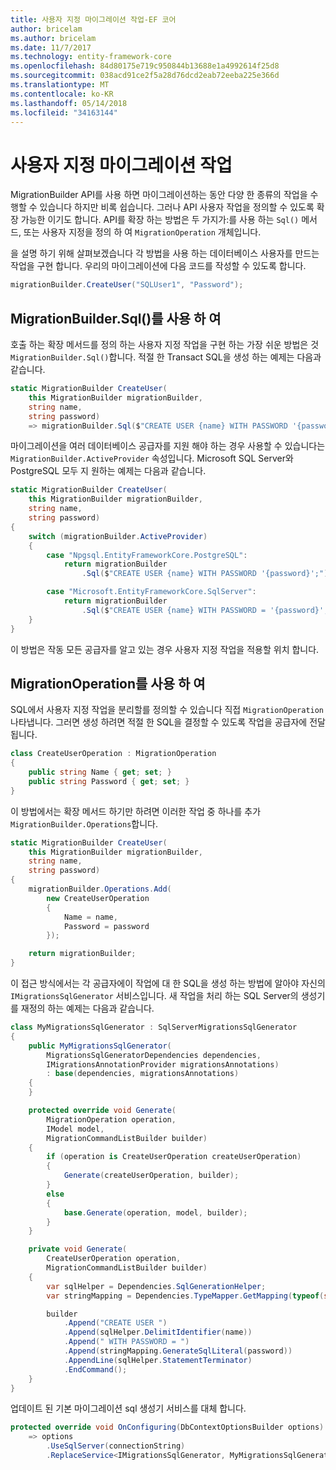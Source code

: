```yaml
---
title: 사용자 지정 마이그레이션 작업-EF 코어
author: bricelam
ms.author: bricelam
ms.date: 11/7/2017
ms.technology: entity-framework-core
ms.openlocfilehash: 84d80175e719c950844b13688e1a4992614f25d8
ms.sourcegitcommit: 038acd91ce2f5a28d76dcd2eab72eeba225e366d
ms.translationtype: MT
ms.contentlocale: ko-KR
ms.lasthandoff: 05/14/2018
ms.locfileid: "34163144"
---
```

<a name="custom-migrations-operations"></a>사용자 지정 마이그레이션 작업
============================
MigrationBuilder API를 사용 하면 마이그레이션하는 동안 다양 한 종류의 작업을 수행할 수 있습니다 하지만 비록 쉽습니다. 그러나 API 사용자 작업을 정의할 수 있도록 확장 가능한 이기도 합니다. API를 확장 하는 방법은 두 가지가:를 사용 하는 `Sql()` 메서드, 또는 사용자 지정을 정의 하 여 `MigrationOperation` 개체입니다.

을 설명 하기 위해 살펴보겠습니다 각 방법을 사용 하는 데이터베이스 사용자를 만드는 작업을 구현 합니다. 우리의 마이그레이션에 다음 코드를 작성할 수 있도록 합니다.

``` csharp
migrationBuilder.CreateUser("SQLUser1", "Password");
```

<a name="using-migrationbuildersql"></a>MigrationBuilder.Sql()를 사용 하 여
----------------------------
호출 하는 확장 메서드를 정의 하는 사용자 지정 작업을 구현 하는 가장 쉬운 방법은 것 `MigrationBuilder.Sql()`합니다.
적절 한 Transact SQL을 생성 하는 예제는 다음과 같습니다.

``` csharp
static MigrationBuilder CreateUser(
    this MigrationBuilder migrationBuilder,
    string name,
    string password)
    => migrationBuilder.Sql($"CREATE USER {name} WITH PASSWORD '{password}';");
```

마이그레이션을 여러 데이터베이스 공급자를 지원 해야 하는 경우 사용할 수 있습니다는 `MigrationBuilder.ActiveProvider` 속성입니다. Microsoft SQL Server와 PostgreSQL 모두 지 원하는 예제는 다음과 같습니다.

``` csharp
static MigrationBuilder CreateUser(
    this MigrationBuilder migrationBuilder,
    string name,
    string password)
{
    switch (migrationBuilder.ActiveProvider)
    {
        case "Npgsql.EntityFrameworkCore.PostgreSQL":
            return migrationBuilder
                .Sql($"CREATE USER {name} WITH PASSWORD '{password}';");

        case "Microsoft.EntityFrameworkCore.SqlServer":
            return migrationBuilder
                .Sql($"CREATE USER {name} WITH PASSWORD = '{password}';");
    }
}
```

이 방법은 작동 모든 공급자를 알고 있는 경우 사용자 지정 작업을 적용할 위치 합니다.

<a name="using-a-migrationoperation"></a>MigrationOperation를 사용 하 여
---------------------------
SQL에서 사용자 지정 작업을 분리할를 정의할 수 있습니다 직접 `MigrationOperation` 나타냅니다. 그러면 생성 하려면 적절 한 SQL을 결정할 수 있도록 작업을 공급자에 전달 됩니다.

``` csharp
class CreateUserOperation : MigrationOperation
{
    public string Name { get; set; }
    public string Password { get; set; }
}
```

이 방법에서는 확장 메서드 하기만 하려면 이러한 작업 중 하나를 추가 `MigrationBuilder.Operations`합니다.

``` csharp
static MigrationBuilder CreateUser(
    this MigrationBuilder migrationBuilder,
    string name,
    string password)
{
    migrationBuilder.Operations.Add(
        new CreateUserOperation
        {
            Name = name,
            Password = password
        });

    return migrationBuilder;
}
```

이 접근 방식에서는 각 공급자에이 작업에 대 한 SQL을 생성 하는 방법에 알아야 자신의 `IMigrationsSqlGenerator` 서비스입니다. 새 작업을 처리 하는 SQL Server의 생성기를 재정의 하는 예제는 다음과 같습니다.

``` csharp
class MyMigrationsSqlGenerator : SqlServerMigrationsSqlGenerator
{
    public MyMigrationsSqlGenerator(
        MigrationsSqlGeneratorDependencies dependencies,
        IMigrationsAnnotationProvider migrationsAnnotations)
        : base(dependencies, migrationsAnnotations)
    {
    }

    protected override void Generate(
        MigrationOperation operation,
        IModel model,
        MigrationCommandListBuilder builder)
    {
        if (operation is CreateUserOperation createUserOperation)
        {
            Generate(createUserOperation, builder);
        }
        else
        {
            base.Generate(operation, model, builder);
        }
    }

    private void Generate(
        CreateUserOperation operation,
        MigrationCommandListBuilder builder)
    {
        var sqlHelper = Dependencies.SqlGenerationHelper;
        var stringMapping = Dependencies.TypeMapper.GetMapping(typeof(string));

        builder
            .Append("CREATE USER ")
            .Append(sqlHelper.DelimitIdentifier(name))
            .Append(" WITH PASSWORD = ")
            .Append(stringMapping.GenerateSqlLiteral(password))
            .AppendLine(sqlHelper.StatementTerminator)
            .EndCommand();
    }
}
```

업데이트 된 기본 마이그레이션 sql 생성기 서비스를 대체 합니다.

``` csharp
protected override void OnConfiguring(DbContextOptionsBuilder options)
    => options
        .UseSqlServer(connectionString)
        .ReplaceService<IMigrationsSqlGenerator, MyMigrationsSqlGenerator>();
```

